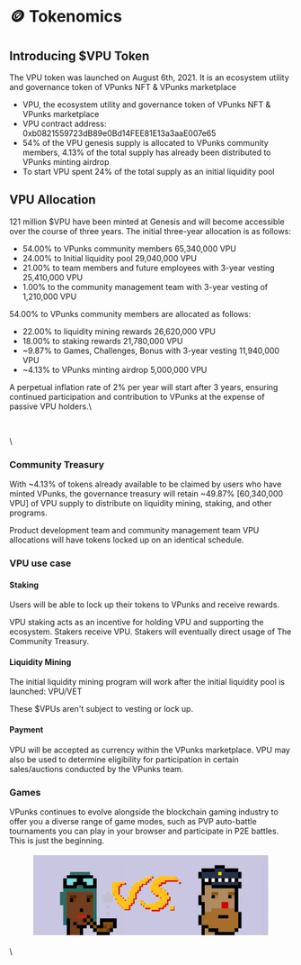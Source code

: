 # 🪙 Tokenomics

## **Introducing $VPU Token**

The VPU token was launched on August 6th, 2021. It is an ecosystem utility and governance token of VPunks NFT & VPunks marketplace

* VPU, the ecosystem utility and governance token of VPunks NFT & VPunks marketplace
* VPU contract address:\
  0xb0821559723dB89e0Bd14FEE81E13a3aaE007e65
* 54% of the VPU genesis supply is allocated to VPunks community members, 4.13% of the total supply has already been distributed to VPunks minting airdrop
* To start VPU spent 24% of the total supply as an initial liquidity pool

## **VPU Allocation**

121 million $VPU have been minted at Genesis and will become accessible over the course of three years. The initial three-year allocation is as follows:

* 54.00% to VPunks community members 65,340,000 VPU
* 24.00% to Initial liquidity pool 29,040,000 VPU
* 21.00% to team members and future employees with 3-year vesting 25,410,000 VPU
* 1.00% to the community management team with 3-year vesting of 1,210,000 VPU

54.00% to VPunks community members are allocated as follows:

* 22.00% to liquidity mining rewards 26,620,000 VPU
* 18.00% to staking rewards 21,780,000 VPU
* \~9.87% to Games, Challenges, Bonus with 3-year vesting 11,940,000 VPU
* \~4.13% to VPunks minting airdrop 5,000,000 VPU

A perpetual inflation rate of 2% per year will start after 3 years, ensuring continued participation and contribution to VPunks at the expense of passive VPU holders.\


<figure><img src="https://lh6.googleusercontent.com/e6WTmuZ-Buuqd3vqGUNUzmQMq0SBrEC9Al8y_kZrdfrfFPO0-c8uUuoVT6t4AO1y4QBXYtkDxjohsOnOz_XQNcxwrQQ6et8R2KImdPohs3_eHPYsFmRn2Am8vWwNtL7jY_ovSH_2OayWJmLDFC4iAVM" alt=""><figcaption></figcaption></figure>

\


### Community Treasury

With \~4.13% of tokens already available to be claimed by users who have minted VPunks, the governance treasury will retain \~49.87% \[60,340,000 VPU] of VPU supply to distribute on liquidity mining, staking, and other programs.

Product development team and community management team VPU allocations will have tokens locked up on an identical schedule.

### **VPU use case**

#### Staking

Users will be able to lock up their tokens to VPunks and receive rewards.

VPU staking acts as an incentive for holding VPU and supporting the ecosystem. Stakers receive VPU. Stakers will eventually direct usage of The Community Treasury.

#### Liquidity Mining

The initial liquidity mining program will work after the initial liquidity pool is launched: VPU/VET&#x20;

These $VPUs aren't subject to vesting or lock up.

#### Payment

VPU will be accepted as currency within the VPunks marketplace. VPU may also be used to determine eligibility for participation in certain sales/auctions conducted by the VPunks team.

### Games

VPunks continues to evolve alongside the blockchain gaming industry to offer you a diverse range of game modes, such as PVP auto-battle tournaments you can play in your browser and participate in P2E battles. This is just the beginning.

<figure><img src="../.gitbook/assets/image (21).png" alt=""><figcaption></figcaption></figure>

\
